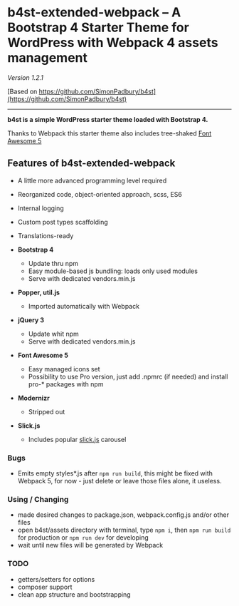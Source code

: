 # b4st-extended-webpack – A Bootstrap 4 Starter Theme for WordPress with Webpack 4 assets management

*Version 1.2.1*

[Based on https://github.com/SimonPadbury/b4st](https://github.com/SimonPadbury/b4st)

------------------

**b4st is a simple WordPress starter theme loaded with Bootstrap 4.**

Thanks to Webpack this starter theme also includes tree-shaked [Font Awesome 5](https://fontawesome.com/)

## Features of b4st-extended-webpack

* A little more advanced programming level required

* Reorganized code, object-oriented approach, scss, ES6

* Internal logging

* Custom post types scaffolding

* Translations-ready

* **Bootstrap 4**
  - Update thru npm
  - Easy module-based js bundling: loads only used modules
  - Serve with dedicated vendors.min.js

* **Popper, util.js**
  - Imported automatically with Webpack

* **jQuery 3**
  - Update whit npm
  - Serve with dedicated vendors.min.js

* **Font Awesome 5**
  - Easy managed icons set
  - Possibility to use Pro version, just add .npmrc (if needed) and install pro-* packages with npm 

* **Modernizr**
  - Stripped out
 
* **Slick.js**
  - Includes popular [slick.js](http://kenwheeler.github.io/slick/) carousel

### Bugs ###
* Emits empty styles*.js after `npm run build`, this might be fixed with Webpack 5, for now - just delete or leave those files alone, it useless.

### Using / Changing ###
* made desired changes to package.json, webpack.config.js and/or other files
* open b4st/assets directory with terminal, type `npm i`, then `npm run build` for production or `npm run dev` for developing
* wait until new files will be generated by Webpack

### TODO ###
* getters/setters for options
* composer support
* clean app structure and bootstrapping
